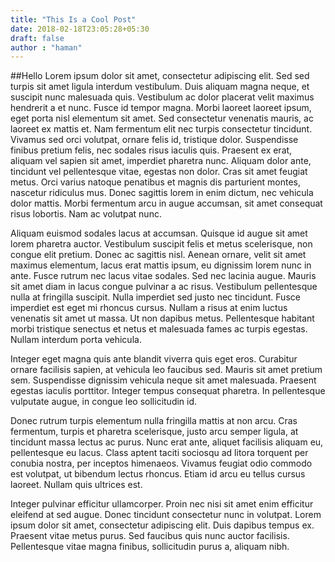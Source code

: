 ```yaml
---
title: "This Is a Cool Post"
date: 2018-02-18T23:05:28+05:30
draft: false
author : "haman"
---
```

##Hello
Lorem ipsum dolor sit amet, consectetur adipiscing elit. Sed sed turpis sit amet ligula interdum vestibulum. Duis aliquam magna neque, et suscipit nunc malesuada quis. Vestibulum ac dolor placerat velit maximus hendrerit a et nunc. Fusce id tempor magna. Morbi laoreet laoreet ipsum, eget porta nisl elementum sit amet. Sed consectetur venenatis mauris, ac laoreet ex mattis et. Nam fermentum elit nec turpis consectetur tincidunt. Vivamus sed orci volutpat, ornare felis id, tristique dolor. Suspendisse finibus pretium felis, nec sodales risus iaculis quis. Praesent ex erat, aliquam vel sapien sit amet, imperdiet pharetra nunc. Aliquam dolor ante, tincidunt vel pellentesque vitae, egestas non dolor. Cras sit amet feugiat metus. Orci varius natoque penatibus et magnis dis parturient montes, nascetur ridiculus mus. Donec sagittis lorem in enim dictum, nec vehicula dolor mattis. Morbi fermentum arcu in augue accumsan, sit amet consequat risus lobortis. Nam ac volutpat nunc.

Aliquam euismod sodales lacus at accumsan. Quisque id augue sit amet lorem pharetra auctor. Vestibulum suscipit felis et metus scelerisque, non congue elit pretium. Donec ac sagittis nisl. Aenean ornare, velit sit amet maximus elementum, lacus erat mattis ipsum, eu dignissim lorem nunc in ante. Fusce rutrum nec lacus vitae sodales. Sed nec lacinia augue. Mauris sit amet diam in lacus congue pulvinar a ac risus. Vestibulum pellentesque nulla at fringilla suscipit. Nulla imperdiet sed justo nec tincidunt. Fusce imperdiet est eget mi rhoncus cursus. Nullam a risus at enim luctus venenatis sit amet ut massa. Ut non dapibus metus. Pellentesque habitant morbi tristique senectus et netus et malesuada fames ac turpis egestas. Nullam interdum porta vehicula.

Integer eget magna quis ante blandit viverra quis eget eros. Curabitur ornare facilisis sapien, at vehicula leo faucibus sed. Mauris sit amet pretium sem. Suspendisse dignissim vehicula neque sit amet malesuada. Praesent egestas iaculis porttitor. Integer tempus consequat pharetra. In pellentesque vulputate augue, in congue leo sollicitudin id.

Donec rutrum turpis elementum nulla fringilla mattis at non arcu. Cras fermentum, turpis et pharetra scelerisque, justo arcu semper ligula, at tincidunt massa lectus ac purus. Nunc erat ante, aliquet facilisis aliquam eu, pellentesque eu lacus. Class aptent taciti sociosqu ad litora torquent per conubia nostra, per inceptos himenaeos. Vivamus feugiat odio commodo est volutpat, ut bibendum lectus rhoncus. Etiam id arcu eu tellus cursus laoreet. Nullam quis ultrices est.

Integer pulvinar efficitur ullamcorper. Proin nec nisi sit amet enim efficitur eleifend at sed augue. Donec tincidunt consectetur nunc in volutpat. Lorem ipsum dolor sit amet, consectetur adipiscing elit. Duis dapibus tempus ex. Praesent vitae metus purus. Sed faucibus quis nunc auctor facilisis. Pellentesque vitae magna finibus, sollicitudin purus a, aliquam nibh.
